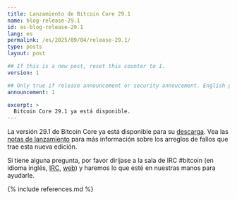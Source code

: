 ```yaml
---
title: Lanzamiento de Bitcoin Core 29.1 
name: blog-release-29.1
id: es-blog-release-29.1
lang: es
permalink: /es/2025/09/04/release-29.1/
type: posts
layout: post

## If this is a new post, reset this counter to 1.
version: 1

## Only true if release announcement or security annoucement. English posts only
announcement: 1

excerpt: >
  Bitcoin Core 29.1 ya está disponible.
---
```

La versión 29.1 de Bitcoin Core ya está disponible para su [descarga][download
page]. Vea las [notas de lanzamiento][] para más información sobre los arreglos de fallos que trae esta nueva edición.

Si tiene alguna pregunta, por favor diríjase a la sala de IRC #bitcoin
(en idioma inglés, [IRC][irc], [web][web irc]) y haremos lo que esté
en nuestras manos para ayudarle.

[notas de lanzamiento]: /es/releases/29.1/
[IRC]: irc://irc.libera.chat/bitcoin
[web irc]: https://web.libera.chat/#bitcoin
[download page]: /es/download

{% include references.md %}
